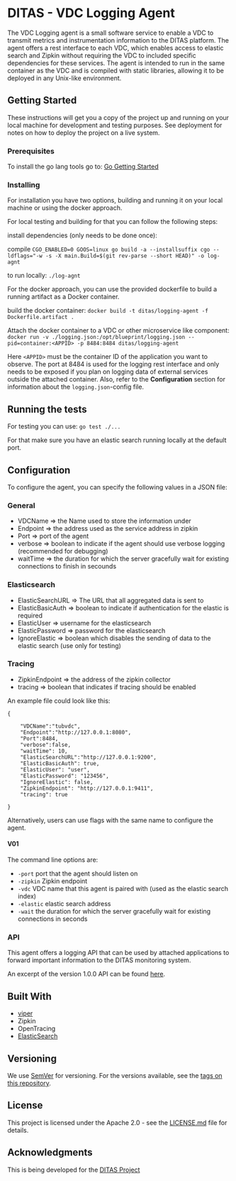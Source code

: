 # DITAS - VDC Logging Agent

The VDC Logging agent is a small software service to enable a VDC to transmit metrics and instrumentation information to the DITAS platform.
The agent offers a rest interface to each VDC, which enables access to elastic search and Zipkin without requiring the VDC to included specific dependencies for these services.
The agent is intended to run in the same container as the VDC and is compiled with static libraries, allowing it to be deployed in any Unix-like environment.

## Getting Started

These instructions will get you a copy of the project up and running on your local machine for development and testing purposes. See deployment for notes on how to deploy the project on a live system.

### Prerequisites

To install the go lang tools go to: [Go Getting Started](https://golang.org/doc/install)

### Installing

For installation you have two options, building and running it on your local machine or using the docker approach.

For local testing and building for that you can follow the following steps:

install dependencies (only needs to be done once):

compile
`CGO_ENABLED=0 GOOS=linux go build -a --installsuffix cgo --ldflags="-w -s -X main.Build=$(git rev-parse --short HEAD)" -o log-agnt`

to run locally:
`./log-agnt`

For the docker approach, you can use the provided dockerfile to build a running artifact as a Docker container.

build the docker container:
`docker build -t ditas/logging-agent -f Dockerfile.artifact . `

Attach the docker container to a VDC or other microservice like component:
`docker run -v ./logging.json:/opt/blueprint/logging.json --pid=container:<APPID> -p 8484:8484 ditas/logging-agent`

Here `<APPID>` must be the container ID of the application you want to observe. The port at 8484 is used for the logging rest interface and only needs to be exposed if you plan on logging data of external services outside the attached container. Also, refer to the **Configuration** section for information about the `logging.json`-config file.

## Running the tests

For testing you can use:
`go test ./...`

For that make sure you have an elastic search running locally at the default port. 


## Configuration
To configure the agent, you can specify the following values in a JSON file:
### General
 * VDCName => the Name used to store the information under
 * Endpoint => the address used as the service address in zipkin
 * Port => port of the agent
 * verbose => boolean to indicate if the agent should use verbose logging (recommended for debugging)
 * waitTime => the duration for which the server gracefully wait for existing connections to finish in secounds
 ### Elasticsearch
 * ElasticSearchURL => The URL that all aggregated data is sent to
 * ElasticBasicAuth => boolean to indicate if authentication for the elastic is required
 * ElasticUser => username for the elasticsearch
 * ElasticPassword => password for the elasticsearch
 * IgnoreElastic => boolean which disables the sending of data to the elastic search (use only for testing)
### Tracing
 * ZipkinEndpoint => the address of the zipkin collector
 * tracing => boolean that indicates if tracing should be enabled 

An example file could look like this:
```
{
    
    "VDCName":"tubvdc",
    "Endpoint":"http://127.0.0.1:8080",
    "Port":8484,
    "verbose":false,
    "waitTime": 10,
    "ElasticSearchURL":"http://127.0.0.1:9200",
    "ElasticBasicAuth": true,
    "ElasticUser": "user",
    "ElasticPassword": "123456",
    "IgnoreElastic": false,
    "ZipkinEndpoint": "http://127.0.0.1:9411",
    "tracing": true

}
```

Alternatively, users can use flags with the same name to configure the agent.

#### V01
The command line options are:
 - `-port` port that the agent should listen on
 - `-zipkin` Zipkin endpoint 
 - `-vdc`  VDC name that this agent is paired with (used as the elastic search index)
 - `-elastic` elastic search address
 - `-wait` the duration for which the server gracefully wait for existing connections in seconds

### API
This agent offers a logging API that can be used by attached applications to forward important information to the DITAS monitoring system.

An excerpt of the version 1.0.0 API can be found [here](https://github.com/DITAS-Project/VDC-Logging-Agent/blob/master/api/swagger.v1.yml). 

## Built With

* [viper](https://github.com/spf13/viper)
* Zipkin
* OpenTracing
* [ElasticSearch](https://www.elastic.co/)

## Versioning

We use [SemVer](http://semver.org/) for versioning. For the versions available, see the [tags on this repository](https://github.com/your/project/tags). 

## License

This project is licensed under the Apache 2.0 - see the [LICENSE.md](LICENSE.md) file for details.

## Acknowledgments

This is being developed for the [DITAS Project](https://www.ditas-project.eu/)
